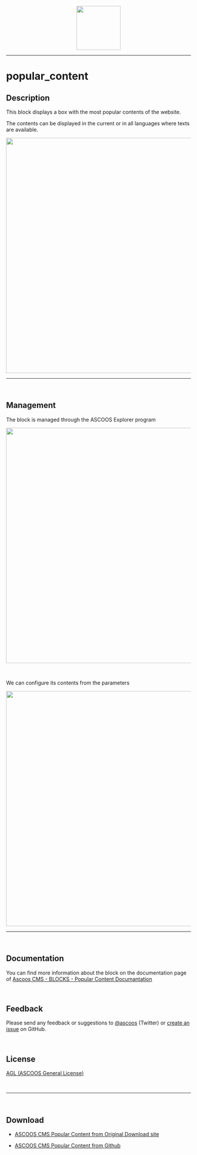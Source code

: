 <p align="center"><img src="https://dl.ascoos.com/images/ascoos.png" height=120 /></p>

<hr />

# popular_content


## Description

This block displays a box with the most popular contents of the website.

The contents can be displayed in the current or in all languages where texts are available.

<p align="center"><img src="https://dl.ascoos.com/cms/ascoos/ext/blocks/popular-content/images/screenshot.png" height=640 /></p>

***

<br>

## Management

The block is managed through the ASCOOS Explorer program

<p align="center"><img src="https://dl.ascoos.com/cms/ascoos/ext/blocks/popular-content/images/ASCOOS_Edit_Block_p640.png" height=640 /></p>

<br>

We can configure its contents from the parameters

<p align="center"><img src="https://dl.ascoos.com/cms/ascoos/ext/blocks/popular-content/images/ASCOOS_Edit_Block_Parameters_p640.png" height=640 /></p>

***

<br>

## Documentation

You can find more information about the block on the documentation page of [Ascoos CMS - BLOCKS - Popular Content Documantation](https://docs.ascoos.com/ascoos/ext/blocks/popular-content)

<br>

## Feedback

Please send any feedback or suggestions to [@ascoos](https://twitter.com/ascoos) (Twitter) or [create an issue](https://github.com/ascoos/popular_content/issues) on GitHub.

<br> 
 
## License

[AGL (ASCOOS General License)](http://docs.ascoos.com/lics/ascoos/AGL.html)

<br>

***

<br>

## Download

- [ASCOOS CMS Popular Content from Original Download site](https://dl.ascoos.com/cms/ascoos/ext/blocks/popular-content/ascoos-popular_content.zip)

- [ASCOOS CMS Popular Content from Github](https://github.com/ascoos/popular_content/releases)